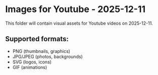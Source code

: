 # Images for Youtube - 2025-12-11

This folder will contain visual assets for Youtube videos on 2025-12-11.

## Supported formats:
- PNG (thumbnails, graphics)
- JPG/JPEG (photos, backgrounds)
- SVG (logos, icons)
- GIF (animations)
